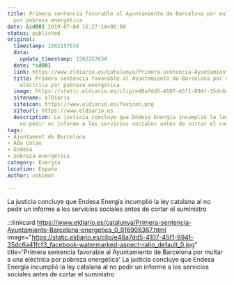 ```yaml
---
title: Primera sentencia favorable al Ayuntamiento de Barcelona por multar a una eléctrica
  por pobreza energética
date: &id001 2019-07-04 16:27:14+00:00
status: published
original:
  timestamp: 1562257634
  data:
    update_timestamp: 1562257634
  date: *id001
  link: https://www.eldiario.es/catalunya/Primera-sentencia-Ayuntamiento-Barcelona-energetica_0_916908367.html
  title: Primera sentencia favorable al Ayuntamiento de Barcelona por multar a una
    eléctrica por pobreza energética
  image: https://static.eldiario.es/clip/e48a7dd5-4107-45f1-894f-35dc6a41fcf3_facebook-watermarked-aspect-ratio_default_0.jpg
  sitename: elDiario
  siteicon: https://www.eldiario.es/favicon.png
  siteurl: https://www.eldiario.es
  description: La justicia concluye que Endesa Energía incumplió la ley catalana al
    no pedir un informe a los servicios sociales antes de cortar el suministro
tags:
- Ajuntament de Barcelona
- Ada Colau
- Endesa
- pobreza energética
category: Energía
location: España
author: vokimon

---
```

La justicia concluye que Endesa Energía incumplió la ley catalana al no pedir un informe a los servicios sociales antes de cortar el suministro

:::linkcard https://www.eldiario.es/catalunya/Primera-sentencia-Ayuntamiento-Barcelona-energetica_0_916908367.html image="https://static.eldiario.es/clip/e48a7dd5-4107-45f1-894f-35dc6a41fcf3_facebook-watermarked-aspect-ratio_default_0.jpg" title='Primera sentencia favorable al Ayuntamiento de Barcelona por multar a una eléctrica por pobreza energética'
    La justicia concluye que Endesa Energía incumplió la ley catalana al no pedir un informe a los servicios sociales antes de cortar el suministro

